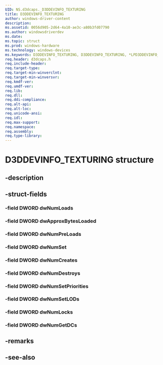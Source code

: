 ```yaml
---
UID: NS.d3dcaps._D3DDEVINFO_TEXTURING
title: D3DDEVINFO_TEXTURING
author: windows-driver-content
description: 
ms.assetid: 0056d905-2d64-4a10-ae3c-a80b3fd07790
ms.author: windowsdriverdev
ms.date: 
ms.topic: struct
ms.prod: windows-hardware
ms.technology: windows-devices
ms.keywords: D3DDEVINFO_TEXTURING, D3DDEVINFO_TEXTURING, *LPD3DDEVINFO_TEXTURING
req.header: d3dcaps.h
req.include-header:
req.target-type:
req.target-min-winverclnt:
req.target-min-winversvr:
req.kmdf-ver:
req.umdf-ver:
req.lib:
req.dll:
req.ddi-compliance:
req.alt-api:
req.alt-loc:
req.unicode-ansi:
req.idl:
req.max-support:
req.namespace:
req.assembly:
req.type-library:
---
```


# D3DDEVINFO_TEXTURING structure

## -description



## -struct-fields

### -field DWORD dwNumLoads			
 	
### -field DWORD dwApproxBytesLoaded			
 	
### -field DWORD dwNumPreLoads			
 	
### -field DWORD dwNumSet			
 	
### -field DWORD dwNumCreates			
 	
### -field DWORD dwNumDestroys			
 	
### -field DWORD dwNumSetPriorities			
 	
### -field DWORD dwNumSetLODs			
 	
### -field DWORD dwNumLocks			
 	
### -field DWORD dwNumGetDCs			
 	
## -remarks

## -see-also